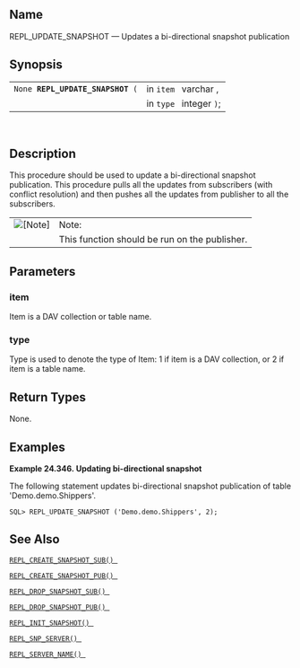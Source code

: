 <div>

<div>

</div>

<div>

## Name

REPL_UPDATE_SNAPSHOT — Updates a bi-directional snapshot publication

</div>

<div>

## Synopsis

<div>

|                                       |                         |
|---------------------------------------|-------------------------|
| `None `**`REPL_UPDATE_SNAPSHOT`**` (` | in `item ` varchar ,    |
|                                       | in `type ` integer `)`; |

<div>

 

</div>

</div>

</div>

<div>

## Description

This procedure should be used to update a bi-directional snapshot
publication. This procedure pulls all the updates from subscribers (with
conflict resolution) and then pushes all the updates from publisher to
all the subscribers.

<div>

|                              |                                               |
|:----------------------------:|:----------------------------------------------|
| ![\[Note\]](images/note.png) | Note:                                         |
|                              | This function should be run on the publisher. |

</div>

</div>

<div>

## Parameters

<div>

### item

Item is a DAV collection or table name.

</div>

<div>

### type

Type is used to denote the type of Item: 1 if item is a DAV collection,
or 2 if item is a table name.

</div>

</div>

<div>

## Return Types

None.

</div>

<div>

## Examples

<div>

**Example 24.346. Updating bi-directional snapshot**

<div>

The following statement updates bi-directional snapshot publication of
table 'Demo.demo.Shippers'.

``` screen
SQL> REPL_UPDATE_SNAPSHOT ('Demo.demo.Shippers', 2);
```

</div>

</div>

  

</div>

<div>

## See Also

<a href="fn_repl_create_snapshot_sub.html" class="link"
title="REPL_CREATE_SNAPSHOT_SUB"><code
class="function">REPL_CREATE_SNAPSHOT_SUB() </code></a>

<a href="fn_repl_create_snapshot_pub.html" class="link"
title="REPL_CREATE_SNAPSHOT_PUB"><code
class="function">REPL_CREATE_SNAPSHOT_PUB() </code></a>

<a href="fn_repl_drop_snapshot_sub.html" class="link"
title="REPL_DROP_SNAPSHOT_SUB"><code
class="function">REPL_DROP_SNAPSHOT_SUB() </code></a>

<a href="fn_repl_drop_snapshot_pub.html" class="link"
title="REPL_DROP_SNAPSHOT_PUB"><code
class="function">REPL_DROP_SNAPSHOT_PUB() </code></a>

<a href="fn_repl_init_snapshot.html" class="link"
title="REPL_INIT_SNAPSHOT"><code
class="function">REPL_INIT_SNAPSHOT() </code></a>

<a href="fn_repl_snp_server.html" class="link"
title="REPL_SNP_SERVER"><code
class="function">REPL_SNP_SERVER() </code></a>

<a href="fn_repl_server_name.html" class="link"
title="REPL_SERVER_NAME"><code
class="function">REPL_SERVER_NAME() </code></a>

</div>

</div>
